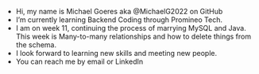 - Hi, my name is Michael Goeres aka @MichaelG2022 on GitHub
- I’m currently learning Backend Coding through Promineo Tech.
- I am on week 11, continuing the process of marrying MySQL and Java. This week is Many-to-many relationships and how to delete things from the schema.
- I look forward to learning new skills and meeting new people.
- You can reach me by email or LinkedIn

<!---
MichaelG2022/MichaelG2022 is a ✨ special ✨ repository because its `README.md` (this file) appears on your GitHub profile.
You can click the Preview link to take a look at your changes.
--->
